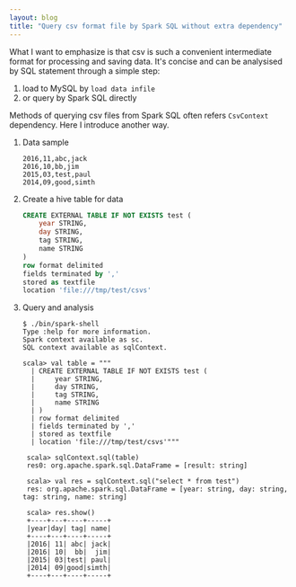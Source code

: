 ```yaml
---
layout: blog
title: "Query csv format file by Spark SQL without extra dependency"
---
```


What I want to emphasize is that csv is such a convenient intermediate format for processing and saving data. It's concise and can be analysised by SQL statement through a simple step:

1. load to MySQL by `load data infile`
1. or query by Spark SQL directly

Methods of querying csv files from Spark SQL often refers `CsvContext` dependency. Here I introduce another way.

1. Data sample

   ```
   2016,11,abc,jack
   2016,10,bb,jim
   2015,03,test,paul
   2014,09,good,simth
   ```

1. Create a hive table for data

   ```sql
   CREATE EXTERNAL TABLE IF NOT EXISTS test (
       year STRING,
       day STRING,
       tag STRING,
       name STRING
   )
   row format delimited
   fields terminated by ','
   stored as textfile
   location 'file:///tmp/test/csvs'
   ```

1. Query and analysis

   ```
   $ ./bin/spark-shell
   Type :help for more information.
   Spark context available as sc.
   SQL context available as sqlContext.

   scala> val table = """
     | CREATE EXTERNAL TABLE IF NOT EXISTS test (
     |     year STRING,
     |     day STRING,
     |     tag STRING,
     |     name STRING
     | )
     | row format delimited
     | fields terminated by ','
     | stored as textfile
     | location 'file:///tmp/test/csvs'"""

    scala> sqlContext.sql(table)
    res0: org.apache.spark.sql.DataFrame = [result: string]

    scala> val res = sqlContext.sql("select * from test")
    res: org.apache.spark.sql.DataFrame = [year: string, day: string, tag: string, name: string]

    scala> res.show()
    +----+---+----+-----+
    |year|day| tag| name|
    +----+---+----+-----+
    |2016| 11| abc| jack|
    |2016| 10|  bb|  jim|
    |2015| 03|test| paul|
    |2014| 09|good|simth|
    +----+---+----+-----+
   ```
